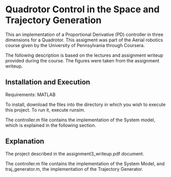 
# Quadrotor Control in the Space and Trajectory Generation

This an implementation of a Proportional Derivative (PD) controller in three dimensions for a Quadrotor. This assigment was part of the Aerial robotics course given by the University of Pennsylvania through Coursera.

The following description is based on the lectures and assignment writeup provided during the course. The figures were taken from the assignment writeup.

[//]: # (Image References)

[image1]: ./images/fig1.png
[image2]: ./images/fig2.png

## Installation and Execution

Requirements: MATLAB

To install, download the files into the directory in which you wish to execute this project. To run it, execute runsim.

The controller.m file contains the implementation of the System model, which is explained in the following section.

## Explanation

The project described in the assignment3_writeup.pdf document.

The controller.m file contains the implementation of the System Model, and traj_generator.m, the implementation of the Trajectory Generator.
